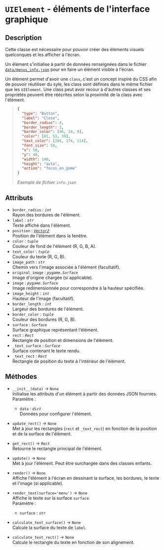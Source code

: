 # `UIElement` - éléments de l'interface graphique
## Description
Cette classe est nécessaire pour pouvoir créer des éléments visuels quelconques et les afficher à l'écran.

Un élément s'initialise à partir de données renseignées dans le fichier [`data/menus_info.json`](../../data/menus_info.json) pour en faire un élément visible à l'écran.

Un élément permet d'avoir une `class`, c'est un concept inspiré du CSS afin de pouvoir réutiliser du syle, les class sont définies dans le même fichier que les `UIElement`. Une class peut avoir recour à d'autres classes et ses propriétés peuvent être réécrites selon la proximité de la class avec l'élément.

>```json
>{
>	"type": "Button",
>	"label": "Close",
>	"border_radius": 4,
>	"border_length": 2,
>	"border_color": [46, 34, 9],
>	"color": [61, 53, 39],
>	"text_color": [204, 174, 114],
>	"font_size": 50,
>	"x": 50,
>	"y": 40,
>	"width": 140,
>	"height": "auto",
>	"action": "focus_on_game"
>}
>```
> *Exemple de fichier `info.json`*

## Attributs
- `border_radius` : *`int`*  \
  Rayon des bordures de l'élément.
- `label` : *`str`*  \
  Texte affiché dans l'élément.
- `position` : *[`Vector2`](../utils/vector_2.md)*  \
  Position de l'élément dans la fenêtre.
- `color` : *`tuple`*  \
  Couleur de fond de l'élément (R, G, B, A).
- `text_color` : *`tuple`*  \
  Couleur du texte (R, G, B).
- `image_path` : *`str`*  \
  Chemin vers l'image associée à l'élément (facultatif).
- `original_image` : *`pygame.Surface`*  \
  Image d'origine chargée (si applicable).
- `image` : *`pygame.Surface`*  \
  Image redimensionnée pour correspondre à la hauteur spécifiée.
- `image_height` : *`int`*  \
  Hauteur de l'image (facultatif).
- `border_length` : *`int`*  \
  Largeur des bordures de l'élément.
- `border_color` : *`tuple`*  \
  Couleur des bordures (R, G, B).
- `surface` : *`Surface`*  \
  Surface graphique représentant l'élément.
- `rect` : *`Rect`*  \
  Rectangle de position et dimensions de l'élément.
- `_text_surface` : *`Surface`*  \
  Surface contenant le texte rendu.
- `_text_rect` : *`Rect`*  \
  Rectangle de position du texte à l'intérieur de l'élément.

## Méthodes
- `__init__(data)` &rarr; `None` \
  Initialise les attributs d'un élément à partir des données JSON fournies. \
  Paramètre :
  * `data` : *`dict`* \
    Données pour configurer l'élément.

- `update_rect()` &rarr; `None` \
  Met à jour les rectangles (`rect` et `_text_rect`) en fonction de la position et de la surface de l'élément.

- `get_rect()` &rarr; `Rect` \
  Retourne le rectangle principal de l'élément.

- `update()` &rarr; `None` \
  Met à jour l'élément. Peut être surchargée dans des classes enfants.

- `render()` &rarr; `None` \
  Affiche l'élément à l'écran en dessinant la surface, les bordures, le texte et l'image (si applicable).

- `render_text(surface='menu')` &rarr; `None` \
  Affiche le texte sur la surface `surface`. \
  Paramètre :
  * `surface` : *`str`*

- `calculate_text_surface()` &rarr; `None` \
  Calcule la surface du texte de `label`.

- `calculate_text_rect()` &rarr; `None` \
  Calcule le rectangle du texte en fonction de son alignement.